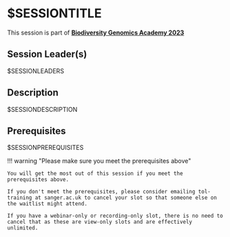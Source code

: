 # $SESSIONTITLE

This session is part of [**Biodiversity Genomics Academy 2023**](https://BGA23.org)

## Session Leader(s)

$SESSIONLEADERS

## Description

$SESSIONDESCRIPTION

## Prerequisites

$SESSIONPREREQUISITES

!!! warning "Please make sure you meet the prerequisites above"

    You will get the most out of this session if you meet the prerequisites above.
    
    If you don't meet the prerequisites, please consider emailing tol-training at sanger.ac.uk to cancel your slot so that someone else on the waitlist might attend.
    
    If you have a webinar-only or recording-only slot, there is no need to cancel that as these are view-only slots and are effectively unlimited.
